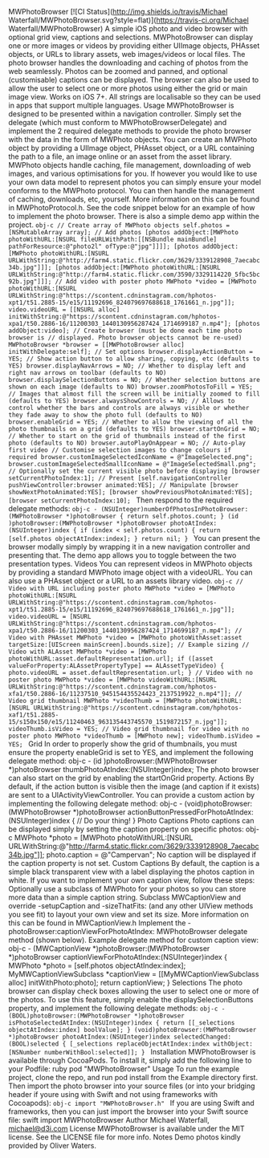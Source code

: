 MWPhotoBrowser [![CI Status](http://img.shields.io/travis/Michael Waterfall/MWPhotoBrowser.svg?style=flat)](https://travis-ci.org/Michael Waterfall/MWPhotoBrowser) A simple iOS photo and video browser with optional grid view, captions and selections. MWPhotoBrowser can display one or more images or videos by providing either UIImage objects, PHAsset objects, or URLs to library assets, web images/videos or local files. The photo browser handles the downloading and caching of photos from the web seamlessly. Photos can be zoomed and panned, and optional (customisable) captions can be displayed. The browser can also be used to allow the user to select one or more photos using either the grid or main image view. Works on iOS 7+. All strings are localisable so they can be used in apps that support multiple languages. Usage MWPhotoBrowser is designed to be presented within a navigation controller. Simply set the delegate (which must conform to MWPhotoBrowserDelegate) and implement the 2 required delegate methods to provide the photo browser with the data in the form of MWPhoto objects. You can create an MWPhoto object by providing a UIImage object, PHAsset object, or a URL containing the path to a file, an image online or an asset from the asset library. MWPhoto objects handle caching, file management, downloading of web images, and various optimisations for you. If however you would like to use your own data model to represent photos you can simply ensure your model conforms to the MWPhoto protocol. You can then handle the management of caching, downloads, etc, yourself. More information on this can be found in MWPhotoProtocol.h. See the code snippet below for an example of how to implement the photo browser. There is also a simple demo app within the project. ```obj-c // Create array of MWPhoto objects self.photos = [NSMutableArray array]; // Add photos [photos addObject:[MWPhoto photoWithURL:[NSURL fileURLWithPath:[[NSBundle mainBundle] pathForResource:@"photo2l" ofType:@"jpg"]]]]; [photos addObject:[MWPhoto photoWithURL:[NSURL URLWithString:@"http://farm4.static.flickr.com/3629/3339128908_7aecabc34b.jpg"]]]; [photos addObject:[MWPhoto photoWithURL:[NSURL URLWithString:@"http://farm4.static.flickr.com/3590/3329114220_5fbc5bc92b.jpg"]]]; // Add video with poster photo MWPhoto *video = [MWPhoto photoWithURL:[NSURL URLWithString:@"https://scontent.cdninstagram.com/hphotos-xpt1/t51.2885-15/e15/11192696_824079697688618_1761661_n.jpg"]]; video.videoURL = [[NSURL alloc] initWithString:@"https://scontent.cdninstagram.com/hphotos-xpa1/t50.2886-16/11200303_1440130956287424_1714699187_n.mp4"]; [photos addObject:video]; // Create browser (must be done each time photo browser is // displayed. Photo browser objects cannot be re-used) MWPhotoBrowser *browser = [[MWPhotoBrowser alloc] initWithDelegate:self]; // Set options browser.displayActionButton = YES; // Show action button to allow sharing, copying, etc (defaults to YES) browser.displayNavArrows = NO; // Whether to display left and right nav arrows on toolbar (defaults to NO) browser.displaySelectionButtons = NO; // Whether selection buttons are shown on each image (defaults to NO) browser.zoomPhotosToFill = YES; // Images that almost fill the screen will be initially zoomed to fill (defaults to YES) browser.alwaysShowControls = NO; // Allows to control whether the bars and controls are always visible or whether they fade away to show the photo full (defaults to NO) browser.enableGrid = YES; // Whether to allow the viewing of all the photo thumbnails on a grid (defaults to YES) browser.startOnGrid = NO; // Whether to start on the grid of thumbnails instead of the first photo (defaults to NO) browser.autoPlayOnAppear = NO; // Auto-play first video // Customise selection images to change colours if required browser.customImageSelectedIconName = @"ImageSelected.png"; browser.customImageSelectedSmallIconName = @"ImageSelectedSmall.png"; // Optionally set the current visible photo before displaying [browser setCurrentPhotoIndex:1]; // Present [self.navigationController pushViewController:browser animated:YES]; // Manipulate [browser showNextPhotoAnimated:YES]; [browser showPreviousPhotoAnimated:YES]; [browser setCurrentPhotoIndex:10]; ``` Then respond to the required delegate methods: ```obj-c - (NSUInteger)numberOfPhotosInPhotoBrowser:(MWPhotoBrowser *)photoBrowser { return self.photos.count; } (id )photoBrowser:(MWPhotoBrowser *)photoBrowser photoAtIndex:(NSUInteger)index { if (index < self.photos.count) { return [self.photos objectAtIndex:index]; } return nil; } ``` You can present the browser modally simply by wrapping it in a new navigation controller and presenting that. The demo app allows you to toggle between the two presentation types. Videos You can represent videos in MWPhoto objects by providing a standard MWPhoto image object with a videoURL. You can also use a PHAsset object or a URL to an assets library video. ```obj-c // Video with URL including poster photo MWPhoto *video = [MWPhoto photoWithURL:[NSURL URLWithString:@"https://scontent.cdninstagram.com/hphotos-xpt1/t51.2885-15/e15/11192696_824079697688618_1761661_n.jpg"]]; video.videoURL = [NSURL URLWithString:@"https://scontent.cdninstagram.com/hphotos-xpa1/t50.2886-16/11200303_1440130956287424_1714699187_n.mp4"]; // Video with PHAsset MWPhoto *video = [MWPhoto photoWithAsset:asset targetSize:[UIScreen mainScreen].bounds.size]; // Example sizing // Video with ALAsset MWPhoto *video = [MWPhoto photoWithURL:asset.defaultRepresentation.url]; if ([asset valueForProperty:ALAssetPropertyType] == ALAssetTypeVideo) { photo.videoURL = asset.defaultRepresentation.url; } // Video with no poster photo MWPhoto *video = [MWPhoto videoWithURL:[NSURL URLWithString:@"https://scontent.cdninstagram.com/hphotos-xfa1/t50.2886-16/11237510_945154435524423_2137519922_n.mp4"]]; // Video grid thumbnail MWPhoto *videoThumb = [MWPhoto photoWithURL:[NSURL URLWithString:@"https://scontent.cdninstagram.com/hphotos-xaf1/t51.2885-15/s150x150/e15/11240463_963135443745570_1519872157_n.jpg"]]; videoThumb.isVideo = YES; // Video grid thumbnail for video with no poster photo MWPhoto *videoThumb = [MWPhoto new]; videoThumb.isVideo = YES; ``` Grid In order to properly show the grid of thumbnails, you must ensure the property enableGrid is set to YES, and implement the following delegate method: obj-c - (id <MWPhoto>)photoBrowser:(MWPhotoBrowser *)photoBrowser thumbPhotoAtIndex:(NSUInteger)index; The photo browser can also start on the grid by enabling the startOnGrid property. Actions By default, if the action button is visible then the image (and caption if it exists) are sent to a UIActivityViewController. You can provide a custom action by implementing the following delegate method: obj-c - (void)photoBrowser:(MWPhotoBrowser *)photoBrowser actionButtonPressedForPhotoAtIndex:(NSUInteger)index { // Do your thing! } Photo Captions Photo captions can be displayed simply by setting the caption property on specific photos: obj-c MWPhoto *photo = [MWPhoto photoWithURL:[NSURL URLWithString:@"http://farm4.static.flickr.com/3629/3339128908_7aecabc34b.jpg"]]; photo.caption = @"Campervan"; No caption will be displayed if the caption property is not set. Custom Captions By default, the caption is a simple black transparent view with a label displaying the photos caption in white. If you want to implement your own caption view, follow these steps: Optionally use a subclass of MWPhoto for your photos so you can store more data than a simple caption string. Subclass MWCaptionView and override -setupCaption and -sizeThatFits: (and any other UIView methods you see fit) to layout your own view and set its size. More information on this can be found in MWCaptionView.h Implement the -photoBrowser:captionViewForPhotoAtIndex: MWPhotoBrowser delegate method (shown below). Example delegate method for custom caption view: obj-c - (MWCaptionView *)photoBrowser:(MWPhotoBrowser *)photoBrowser captionViewForPhotoAtIndex:(NSUInteger)index { MWPhoto *photo = [self.photos objectAtIndex:index]; MyMWCaptionViewSubclass *captionView = [[MyMWCaptionViewSubclass alloc] initWithPhoto:photo]; return captionView; } Selections The photo browser can display check boxes allowing the user to select one or more of the photos. To use this feature, simply enable the displaySelectionButtons property, and implement the following delegate methods: ```obj-c - (BOOL)photoBrowser:(MWPhotoBrowser *)photoBrowser isPhotoSelectedAtIndex:(NSUInteger)index { return [[_selections objectAtIndex:index] boolValue]; } (void)photoBrowser:(MWPhotoBrowser *)photoBrowser photoAtIndex:(NSUInteger)index selectedChanged:(BOOL)selected { [_selections replaceObjectAtIndex:index withObject:[NSNumber numberWithBool:selected]]; } ``` Installation MWPhotoBrowser is available through CocoaPods. To install it, simply add the following line to your Podfile: ruby pod "MWPhotoBrowser" Usage To run the example project, clone the repo, and run pod install from the Example directory first. Then import the photo browser into your source files (or into your bridging header if youre using with Swift and not using frameworks with Cocoapods): ```obj-c import "MWPhotoBrowser.h" ``` If you are using Swift and frameworks, then you can just import the browser into your Swift source file: swift import MWPhotoBrowser Author Michael Waterfall, michael@d3i.com License MWPhotoBrowser is available under the MIT license. See the LICENSE file for more info. Notes Demo photos kindly provided by Oliver Waters.
